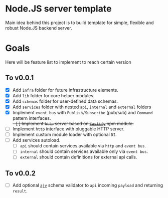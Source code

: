 # Node.JS server template

Main idea behind this project is to build template for simple, flexible and robust Node.JS backend server.

# Goals
Here will be feature list to implement to reach certain version
## To v0.0.1

- [x] Add `infra` folder for future infrastructure elements.
- [x] Add `lib` folder for core helper modules.
- [x] Add `schemas` folder for user-defined data schemas.
- [x] Add `services` folder with nested `api`, `internal` and `external` folders
- [x] Implement `event bus` with `Publish/Subscribe` (pub/sub) and `Command` pattern interfaces.  
~~- [ ] Implement `http` server based on [`fastify`](https://www.npmjs.com/package/fastify) npm module.~~
- [ ] Implement `http` interface with pluggable HTTP server.
- [ ] Implement custom module loader with optional `DI`.
- [ ] Add services autoload.
  - [ ] `api` should contain services available via `http` and `event bus`.
  - [ ] `internal` should contain services available only via `event bus`.
  - [ ] `external` should contain definitions for external api calls.

## To v0.0.2
- [ ] Add optional [`ajv`](https://ajv.js.org/) schema validator to `api` incoming `payload` and returning `result`.
